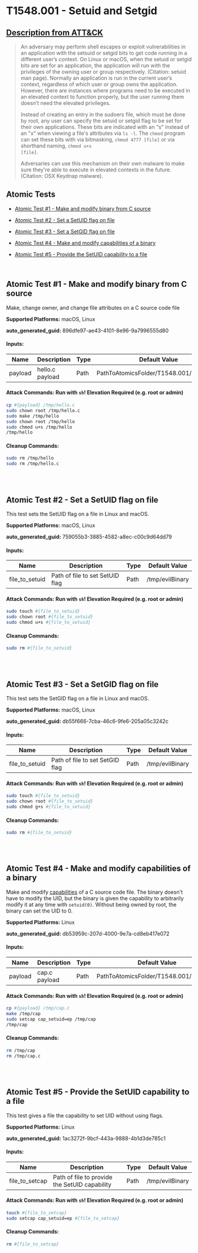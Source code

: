 # T1548.001 - Setuid and Setgid
## [Description from ATT&CK](https://attack.mitre.org/techniques/T1548/001)
<blockquote>An adversary may perform shell escapes or exploit vulnerabilities in an application with the setsuid or setgid bits to get code running in a different user’s context. On Linux or macOS, when the setuid or setgid bits are set for an application, the application will run with the privileges of the owning user or group respectively. (Citation: setuid man page). Normally an application is run in the current user’s context, regardless of which user or group owns the application. However, there are instances where programs need to be executed in an elevated context to function properly, but the user running them doesn’t need the elevated privileges.

Instead of creating an entry in the sudoers file, which must be done by root, any user can specify the setuid or setgid flag to be set for their own applications. These bits are indicated with an "s" instead of an "x" when viewing a file's attributes via <code>ls -l</code>. The <code>chmod</code> program can set these bits with via bitmasking, <code>chmod 4777 [file]</code> or via shorthand naming, <code>chmod u+s [file]</code>.

Adversaries can use this mechanism on their own malware to make sure they're able to execute in elevated contexts in the future.(Citation: OSX Keydnap malware).</blockquote>

## Atomic Tests

- [Atomic Test #1 - Make and modify binary from C source](#atomic-test-1---make-and-modify-binary-from-c-source)

- [Atomic Test #2 - Set a SetUID flag on file](#atomic-test-2---set-a-setuid-flag-on-file)

- [Atomic Test #3 - Set a SetGID flag on file](#atomic-test-3---set-a-setgid-flag-on-file)

- [Atomic Test #4 - Make and modify capabilities of a binary](#atomic-test-4---make-and-modify-capabilities-of-a-binary)

- [Atomic Test #5 - Provide the SetUID capability to a file](#atomic-test-5---provide-the-setuid-capability-to-a-file)


<br/>

## Atomic Test #1 - Make and modify binary from C source
Make, change owner, and change file attributes on a C source code file

**Supported Platforms:** macOS, Linux


**auto_generated_guid:** 896dfe97-ae43-4101-8e96-9a7996555d80





#### Inputs:
| Name | Description | Type | Default Value |
|------|-------------|------|---------------|
| payload | hello.c payload | Path | PathToAtomicsFolder/T1548.001/src/hello.c|


#### Attack Commands: Run with `sh`!  Elevation Required (e.g. root or admin) 


```sh
cp #{payload} /tmp/hello.c
sudo chown root /tmp/hello.c
sudo make /tmp/hello
sudo chown root /tmp/hello
sudo chmod u+s /tmp/hello
/tmp/hello
```

#### Cleanup Commands:
```sh
sudo rm /tmp/hello
sudo rm /tmp/hello.c
```





<br/>
<br/>

## Atomic Test #2 - Set a SetUID flag on file
This test sets the SetUID flag on a file in Linux and macOS.

**Supported Platforms:** macOS, Linux


**auto_generated_guid:** 759055b3-3885-4582-a8ec-c00c9d64dd79





#### Inputs:
| Name | Description | Type | Default Value |
|------|-------------|------|---------------|
| file_to_setuid | Path of file to set SetUID flag | Path | /tmp/evilBinary|


#### Attack Commands: Run with `sh`!  Elevation Required (e.g. root or admin) 


```sh
sudo touch #{file_to_setuid}
sudo chown root #{file_to_setuid}
sudo chmod u+s #{file_to_setuid}
```

#### Cleanup Commands:
```sh
sudo rm #{file_to_setuid}
```





<br/>
<br/>

## Atomic Test #3 - Set a SetGID flag on file
This test sets the SetGID flag on a file in Linux and macOS.

**Supported Platforms:** macOS, Linux


**auto_generated_guid:** db55f666-7cba-46c6-9fe6-205a05c3242c





#### Inputs:
| Name | Description | Type | Default Value |
|------|-------------|------|---------------|
| file_to_setuid | Path of file to set SetGID flag | Path | /tmp/evilBinary|


#### Attack Commands: Run with `sh`!  Elevation Required (e.g. root or admin) 


```sh
sudo touch #{file_to_setuid}
sudo chown root #{file_to_setuid}
sudo chmod g+s #{file_to_setuid}
```

#### Cleanup Commands:
```sh
sudo rm #{file_to_setuid}
```





<br/>
<br/>

## Atomic Test #4 - Make and modify capabilities of a binary
Make and modify [capabilities](https://man7.org/linux/man-pages/man7/capabilities.7.html) of a C source code file.
The binary doesn't have to modify the UID, but the binary is given the capability to arbitrarily modify it at any time with `setuid(0)`.
Without being owned by root, the binary can set the UID to 0.

**Supported Platforms:** Linux


**auto_generated_guid:** db53959c-207d-4000-9e7a-cd8eb417e072





#### Inputs:
| Name | Description | Type | Default Value |
|------|-------------|------|---------------|
| payload | cap.c payload | Path | PathToAtomicsFolder/T1548.001/src/cap.c|


#### Attack Commands: Run with `sh`!  Elevation Required (e.g. root or admin) 


```sh
cp #{payload} /tmp/cap.c
make /tmp/cap
sudo setcap cap_setuid=ep /tmp/cap
/tmp/cap
```

#### Cleanup Commands:
```sh
rm /tmp/cap
rm /tmp/cap.c
```





<br/>
<br/>

## Atomic Test #5 - Provide the SetUID capability to a file
This test gives a file the capability to set UID without using flags.

**Supported Platforms:** Linux


**auto_generated_guid:** 1ac3272f-9bcf-443a-9888-4b1d3de785c1





#### Inputs:
| Name | Description | Type | Default Value |
|------|-------------|------|---------------|
| file_to_setcap | Path of file to provide the SetUID capability | Path | /tmp/evilBinary|


#### Attack Commands: Run with `sh`!  Elevation Required (e.g. root or admin) 


```sh
touch #{file_to_setcap}
sudo setcap cap_setuid=ep #{file_to_setcap}
```

#### Cleanup Commands:
```sh
rm #{file_to_setcap}
```





<br/>
